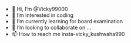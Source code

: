 - 👋 Hi, I’m @Vicky99000
- 👀 I’m interested in coding
- 🌱 I’m currently learning for board examination
- 💞️ I’m looking to collaborate on ...
- 📫 How to reach me insta-vicky_kushwaha990

<!---
Vicky99000/Vicky99000 is a ✨ special ✨ repository because its `README.md` (this file) appears on your GitHub profile.
You can click the Preview link to take a look at your changes.
--->
